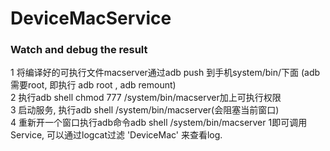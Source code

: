 # DeviceMacService

### Watch and debug the result
1 将编译好的可执行文件macserver通过adb push 到手机system/bin/下面 (adb需要root, 即执行 adb root , adb remount) <br>
2 执行adb shell chmod 777 /system/bin/macserver加上可执行权限 <br>
3 启动服务, 执行adb shell /system/bin/macserver(会阻塞当前窗口) <br>
4 重新开一个窗口执行adb命令adb shell /system/bin/macserver 1即可调用Service, 可以通过logcat过滤 'DeviceMac' 来查看log. <br>
